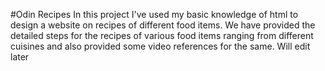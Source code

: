 #Odin Recipes
In this project I've used my basic knowledge of html to design a website on recipes of different food items. 
We have provided the detailed steps for the recipes of various food items ranging from different cuisines and also provided some video references for the same.
Will edit later